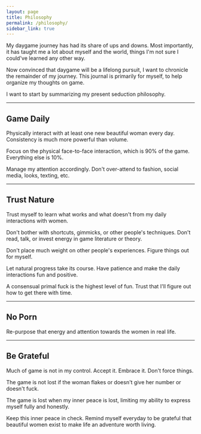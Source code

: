 ```yaml
---
layout: page
title: Philosophy
permalink: /philosophy/
sidebar_link: true
---
```


My daygame journey has had its share of ups and downs. Most importantly, it has taught me a lot about myself and the world, things I'm not sure I could've learned any other way.

Now convinced that daygame will be a lifelong pursuit, I want to chronicle the remainder of my journey. This journal is primarily for myself, to help organize  my thoughts on game.

I want to start by summarizing my present seduction philosophy.

---

## Game Daily

Physically interact with at least one new beautiful woman every day. Consistency is much more powerful than volume.

Focus on the physical face-to-face interaction, which is 90% of the game. Everything else is 10%. 

Manage my attention accordingly. Don't over-attend to fashion, social media, looks, texting, etc.

---

## Trust Nature

Trust myself to learn what works and what doesn't from my daily interactions with women.

Don't bother with shortcuts, gimmicks, or other people's techniques. Don't read, talk, or invest energy in game literature or theory.

Don't place much weight on other people's experiences. Figure things out for myself.

Let natural progress take its course. Have patience and make the daily interactions fun and positive.

A consensual primal fuck is the highest level of fun. Trust that I'll figure out how to get there with time.

---

## No Porn

Re-purpose that energy and attention towards the women in real life.

---

## Be Grateful

Much of game is not in my control. Accept it. Embrace it. Don't force things.

The game is not lost if the woman flakes or doesn't give her number or doesn't fuck.

The game is lost when my inner peace is lost, limiting my ability to express myself fully and honestly.

Keep this inner peace in check. Remind myself everyday to be grateful that beautiful women exist to make life an adventure worth living.
